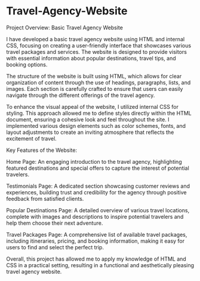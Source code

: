 # Travel-Agency-Website
Project Overview: Basic Travel Agency Website

I have developed a basic travel agency website using HTML and internal CSS, focusing on creating a user-friendly interface that showcases various travel packages and services. The website is designed to provide visitors with essential information about popular destinations, travel tips, and booking options.

The structure of the website is built using HTML, which allows for clear organization of content through the use of headings, paragraphs, lists, and images. Each section is carefully crafted to ensure that users can easily navigate through the different offerings of the travel agency.

To enhance the visual appeal of the website, I utilized internal CSS for styling. This approach allowed me to define styles directly within the HTML document, ensuring a cohesive look and feel throughout the site. I implemented various design elements such as color schemes, fonts, and layout adjustments to create an inviting atmosphere that reflects the excitement of travel.

Key Features of the Website:

Home Page: An engaging introduction to the travel agency, highlighting featured destinations and special offers to capture the interest of potential travelers.

Testimonials Page: A dedicated section showcasing customer reviews and experiences, building trust and credibility for the agency through positive feedback from satisfied clients.

Popular Destinations Page: A detailed overview of various travel locations, complete with images and descriptions to inspire potential travelers and help them choose their next adventure.

Travel Packages Page: A comprehensive list of available travel packages, including itineraries, pricing, and booking information, making it easy for users to find and select the perfect trip.

Overall, this project has allowed me to apply my knowledge of HTML and CSS in a practical setting, resulting in a functional and aesthetically pleasing travel agency website.
